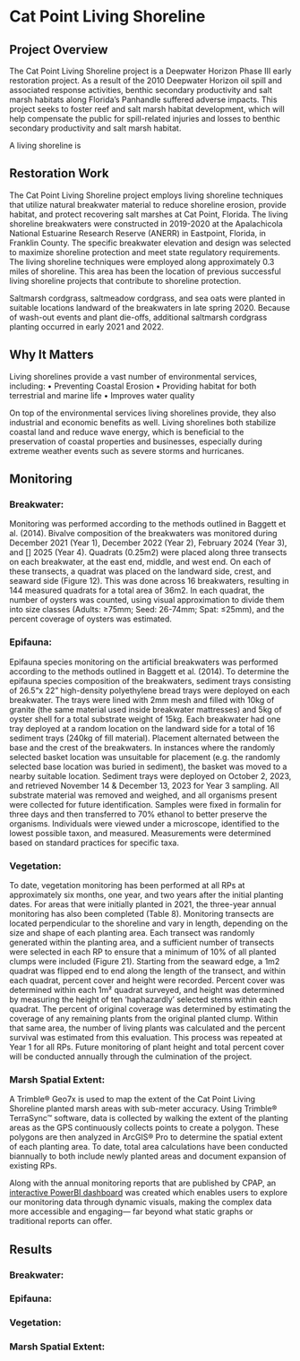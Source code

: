 # Cat Point Living Shoreline

## Project Overview
The Cat Point Living Shoreline project is a Deepwater Horizon Phase III early restoration project. As a result of the 2010 Deepwater Horizon oil spill and associated response activities, benthic secondary productivity and salt marsh habitats along Florida’s Panhandle suffered adverse impacts. This project seeks to foster reef and salt marsh habitat development, which will help compensate the public for spill-related injuries and losses to benthic secondary productivity and salt marsh habitat.

A living shoreline is 

## Restoration Work
The Cat Point Living Shoreline project employs living shoreline techniques that utilize natural breakwater material to reduce shoreline erosion, provide habitat, and protect recovering salt marshes at Cat Point, Florida. The living shoreline breakwaters were constructed in 2019-2020 at the Apalachicola National Estuarine Research Reserve (ANERR) in Eastpoint, Florida, in Franklin County. The specific breakwater elevation and design was selected to maximize shoreline protection and meet state regulatory requirements. The living shoreline techniques were employed along approximately 0.3 miles of shoreline. This area has been the location of previous successful living shoreline projects that contribute to shoreline protection. 

Saltmarsh cordgrass, saltmeadow cordgrass, and sea oats were planted in suitable locations landward of the breakwaters in late spring 2020. Because of wash-out events and plant die-offs, additional saltmarsh cordgrass planting occurred in early 2021 and 2022.

## Why It Matters 
Living shorelines provide a vast number of environmental services, including: 
• Preventing Coastal Erosion
• Providing habitat for both terrestrial and marine life
• Improves water quality 

On top of the environmental services living shorelines provide, they also industrial and economic benefits as well. Living shorelines both stabilize coastal land and reduce wave energy, which is beneficial to the preservation of coastal properties and businesses, especially during extreme weather events such as severe storms and hurricanes.

## Monitoring 
### Breakwater: 
Monitoring was performed according to the methods outlined in Baggett et al. (2014). Bivalve composition of the breakwaters was monitored during December 2021 (Year 1), December 2022 (Year 2), February 2024 (Year 3), and [] 2025 (Year 4). Quadrats (0.25m2) were placed along three transects on each breakwater, at the east end, middle, and west end. On each of these transects, a quadrat was placed on the landward side, crest, and seaward side (Figure 12). This was done across 16 breakwaters, resulting in 144 measured quadrats for a total area of 36m2. In each quadrat, the number of oysters was counted, using visual approximation to divide them into size classes (Adults: ≥75mm; Seed: 26-74mm; Spat: ≤25mm), and the percent coverage of oysters was estimated.

### Epifauna: 
Epifauna species monitoring on the artificial breakwaters was performed according to the methods outlined in Baggett et al. (2014). To determine the epifauna species composition of the breakwaters, sediment trays consisting of 26.5“x 22” high-density polyethylene bread trays were deployed on each breakwater. The trays were lined with 2mm mesh and filled with 10kg of granite (the same material used inside breakwater mattresses) and 5kg of oyster shell for a total substrate weight of 15kg. Each breakwater had one tray deployed at a random location on the landward side for a total of 16 sediment trays (240kg of fill material). Placement alternated between the base and the crest of the breakwaters. In instances where the randomly selected basket location was unsuitable for placement (e.g. the randomly selected base location was buried in sediment), the basket was moved to a nearby suitable location. Sediment trays were deployed on October 2, 2023, and retrieved November 14 & December 13, 2023 for Year 3 sampling. All substrate material was removed and weighed, and all organisms present were collected for future identification. Samples were fixed in formalin for three days and then transferred to 70% ethanol to better preserve the organisms. Individuals were viewed under a microscope, identified to the lowest possible taxon, and measured. Measurements were determined based on standard practices for specific taxa. 

### Vegetation: 
To date, vegetation monitoring has been performed at all RPs at approximately six months, one year, and two years after the initial planting dates. For areas that were initially planted in 2021, the three-year annual monitoring has also been completed (Table 8). Monitoring transects are located perpendicular to the shoreline and vary in length, depending on the size and shape of each planting area. Each transect was randomly generated within the planting area, and a sufficient number of transects were selected in each RP to ensure that a minimum of 10% of all planted clumps were included (Figure 21). Starting from the seaward edge, a 1m2 quadrat was flipped end to end along the length of the transect, and within each quadrat, percent cover and height were recorded. Percent cover was determined within each 1m² quadrat surveyed, and height was determined by measuring the height of ten ‘haphazardly’ selected stems within each quadrat. The percent of original coverage was determined by estimating the coverage of any remaining plants from the original planted clump. Within that same area, the number of living plants was calculated and the percent survival was estimated from this evaluation. This process was repeated at Year 1 for all RPs. Future monitoring of plant height and total percent cover will be conducted annually through the culmination of the project. 

### Marsh Spatial Extent: 
A Trimble® Geo7x is used to map the extent of the Cat Point Living Shoreline planted marsh areas with sub-meter accuracy. Using Trimble® TerraSync™ software, data is collected by walking the extent of the planting areas as the GPS continuously collects points to create a polygon. These polygons are then analyzed in ArcGIS® Pro to determine the spatial extent of each planting area. To date, total area calculations have been conducted biannually to both include newly planted areas and document expansion of existing RPs. 

Along with the annual monitoring reports that are published by CPAP, an [interactive PowerBI dashboard](https://app.powerbi.com/view?r=eyJrIjoiODhhZGQxZmYtYjYzYy00MTQ0LWI3M2EtZmE3NzdlODdlOGE3IiwidCI6ImI2MjAxOTYwLTQ1YmEtNGI3OC1iMDgwLWYxYzQzM2ZmNmUzNiIsImMiOjZ9) was created which enables users to explore our monitoring data through dynamic visuals, making the complex data more accessible and engaging— far beyond what static graphs or traditional reports can offer.

## Results 
### Breakwater: 

### Epifauna:

### Vegetation:

### Marsh Spatial Extent: 
